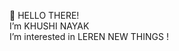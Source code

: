 👋 HELLO THERE!
<BR>I’m KHUSHI NAYAK
<BR>I’m interested in LEREN NEW THINGS !

<!---
Khushiinayak/Khushiinayak is a ✨ special ✨ repository because its `README.md` (this file) appears on your GitHub profile.
You can click the Preview link to take a look at your changes.
--->
